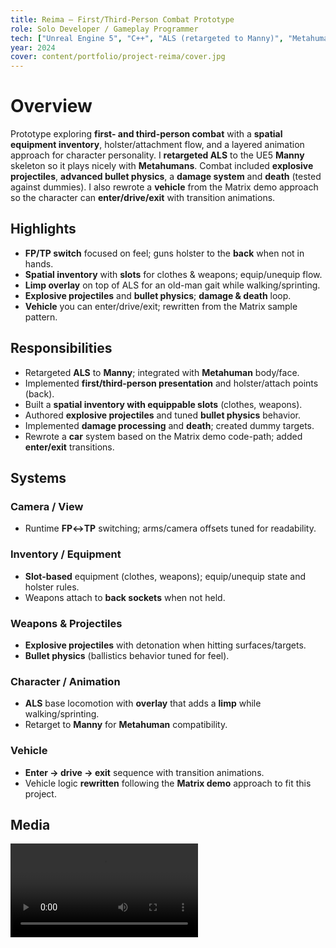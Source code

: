 ```yaml
---
title: Reima — First/Third-Person Combat Prototype
role: Solo Developer / Gameplay Programmer
tech: ["Unreal Engine 5", "C++", "ALS (retargeted to Manny)", "Metahuman", "UMG", "Vehicles"]
year: 2024
cover: content/portfolio/project-reima/cover.jpg
---
```


# Overview
Prototype exploring **first- and third-person combat** with a **spatial equipment inventory**, holster/attachment flow, and a layered animation approach for character personality. I **retargeted ALS** to the UE5 **Manny** skeleton so it plays nicely with **Metahumans**. Combat included **explosive projectiles**, **advanced bullet physics**, a **damage system** and **death** (tested against dummies). I also rewrote a **vehicle** from the Matrix demo approach so the character can **enter/drive/exit** with transition animations.

## Highlights
- **FP/TP switch** focused on feel; guns holster to the **back** when not in hands.
- **Spatial inventory** with **slots** for clothes & weapons; equip/unequip flow.
- **Limp overlay** on top of ALS for an old-man gait while walking/sprinting.
- **Explosive projectiles** and **bullet physics**; **damage & death** loop.
- **Vehicle** you can enter/drive/exit; rewritten from the Matrix sample pattern.

## Responsibilities
- Retargeted **ALS** to **Manny**; integrated with **Metahuman** body/face.
- Implemented **first/third-person presentation** and holster/attach points (back).
- Built a **spatial inventory with equippable slots** (clothes, weapons).
- Authored **explosive projectiles** and tuned **bullet physics** behavior.
- Implemented **damage processing** and **death**; created dummy targets.
- Rewrote a **car** system based on the Matrix demo code-path; added **enter/exit** transitions.

## Systems

### Camera / View
- Runtime **FP↔TP** switching; arms/camera offsets tuned for readability.

### Inventory / Equipment
- **Slot-based** equipment (clothes, weapons); equip/unequip state and holster rules.
- Weapons attach to **back sockets** when not held.

### Weapons & Projectiles
- **Explosive projectiles** with detonation when hitting surfaces/targets.
- **Bullet physics** (ballistics behavior tuned for feel).

### Character / Animation
- **ALS** base locomotion with **overlay** that adds a **limp** while walking/sprinting.
- Retarget to **Manny** for **Metahuman** compatibility.

### Vehicle
- **Enter → drive → exit** sequence with transition animations.
- Vehicle logic **rewritten** following the **Matrix demo** approach to fit this project.

## Media
<video controls preload="metadata">
  <source src="content/portfolio/project-reima/video.mp4" type="video/mp4" />
</video>